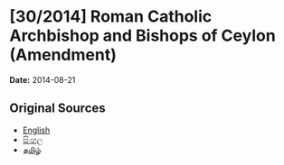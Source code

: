 # [30/2014] Roman Catholic Archbishop and Bishops of Ceylon (Amendment)

**Date:** 2014-08-21

## Original Sources

- [English](https://documents.gov.lk/view/acts/2014/8/30-2014_E.pdf)
- [සිංහල](https://documents.gov.lk/view/acts/2014/8/30-2014_S.pdf)
- [தமிழ்](https://documents.gov.lk/view/acts/2014/8/30-2014_T.pdf)
